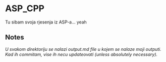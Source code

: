 # ASP_CPP
Tu sibam svoja rjesenja iz ASP-a... yeah

## Notes
*U svakom direktoriju se nalazi output.md file u kojem se nalaze moji outputi. Kad ih commitam, vise ih necu updateovati (unless absolutely necessary).*

